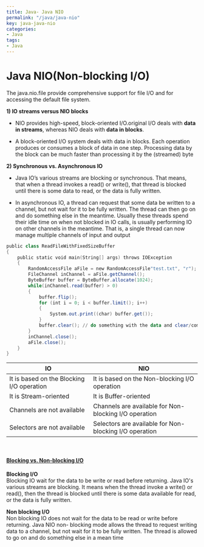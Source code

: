 ```yaml
---
title: Java- Java NIO
permalink: "/java/java-nio"
key: java-java-nio
categories:
- Java
tags:
- Java
---
```


Java NIO(**Non-blocking I/O**)
===========================================

The java.nio.file  provide comprehensive support for file I/O and for accessing
the default file system.

**1) IO streams versus NIO blocks**

-   NIO provides high-speed, block-oriented I/O.original I/O deals with **data
    in streams**, whereas NIO deals with **data in blocks**.

-   A block-oriented I/O system deals with data in blocks. Each operation
    produces or consumes a block of data in one step. Processing data by the
    block can be much faster than processing it by the (streamed) byte

**2) Synchronous vs. Asynchronous IO**

-   Java IO’s various streams are blocking or synchronous. That means, that when
    a thread invokes a read() or write(), that thread is blocked until there is
    some data to read, or the data is fully written.

-   In asynchronous IO, a thread can request that some data be written to a
    channel, but not wait for it to be fully written. The thread can then go on
    and do something else in the meantime. Usually these threads spend their
    idle time on when not blocked in IO calls, is usually performing IO on other
    channels in the meantime. That is, a single thread can now manage multiple
    channels of input and output
```powershell
public class ReadFileWithFixedSizeBuffer
{
    public static void main(String[] args) throws IOException
    {
        RandomAccessFile aFile = new RandomAccessFile"test.txt", "r");
        FileChannel inChannel = aFile.getChannel();
        ByteBuffer buffer = ByteBuffer.allocate(1024);
        while(inChannel.read(buffer) > 0)
        {
            buffer.flip();
            for (int i = 0; i < buffer.limit(); i++)
            {
                System.out.print((char) buffer.get());
            }
            buffer.clear(); // do something with the data and clear/compact it.
        }
        inChannel.close();
        aFile.close();
    }
}
```


| **IO**                                    | **NIO**                                                |
|-------------------------------------------|--------------------------------------------------------|
| It is based on the Blocking I/O operation | It is based on the Non-blocking I/O operation          |
| It is Stream-oriented                     | It is Buffer-oriented                                  |
| Channels are not available                | Channels are available for Non-blocking I/O operation  |
| Selectors are not available               | Selectors are available for Non-blocking I/O operation |

<br>

#### <u>Blocking vs. Non-blocking I/O</u>

**Blocking I/O**  
Blocking IO wait for the data to be write or read before returning. Java IO's
various streams are blocking. It means when the thread invoke a write() or
read(), then the thread is blocked until there is some data available for read,
or the data is fully written.

**Non blocking I/O**  
Non blocking IO does not wait for the data to be read or write before returning.
Java NIO non- blocking mode allows the thread to request writing data to a
channel, but not wait for it to be fully written. The thread is allowed to go on
and do something else in a mean time
